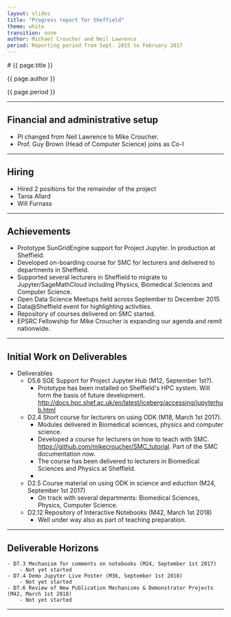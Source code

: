 ```yaml
---
layout: slides
title: "Progress report for Sheffield"
theme: white
transition: none
author: Michael Croucher and Neil Lawrence
period: Reporting period from Sept. 2015 to February 2017
---
```


<section data-markdown data-separator="^---\n" data-separator-vertical="^--\n">
# {{ page.title }}

{{ page.author }}


{{ page.period }}

---

## Financial and administrative setup

- PI changed from Neil Lawrence to Mike Croucher.
- Prof. Guy Brown (Head of Computer Science) joins as Co-I

---
## Hiring

-   Hired 2 positions for the remainder of the project
-   Tania Allard
-   Will Furnass

---
## Achievements

-   Prototype SunGridEngine support for Project Jupyter. In production at Sheffield.
-   Developed on-boarding course for SMC for lecturers and delivered to departments in Sheffield.
-   Supported several lecturers in Sheffield to migrate to Jupyter/SageMathCloud including Physics, Biomedical Sciences and Computer Science.
-   Open Data Science Meetups held across September to December 2015
-   Data@Sheffield event for highlighting activities.
-   Repository of courses delivered on SMC started.
-   EPSRC Fellowship for Mike Croucher is expanding our agenda and remit nationwide.

---
## Initial Work on Deliverables

-   Deliverables
    - D5.6 SGE Support for Project Jupyter Hub (M12, September 1st?).
        - Prototype has been installed on Sheffield's HPC system. Will form the basis of future development.
        http://docs.hpc.shef.ac.uk/en/latest/iceberg/accessing/jupyterhub.html
    - D2.4 Short course for lecturers on using ODK (M18, March 1st 2017).
        - Modules delivered in Biomedical sciences, physics and computer science.
        - Developed a course for lecturers on how to teach with SMC. https://github.com/mikecroucher/SMC_tutorial. Part of the SMC documentation now.
        - The course has been delivered to lecturers in Biomedical Sciences and Physics at Sheffield.
        -
    - D2.5 Course material on using ODK in science and eduction (M24, September 1st 2017)
        - On track with several departments: Biomedical Sciences, Physics, Computer Science.
    - D2.12 Repository of Interactive Notebooks (M42, March 1st 2018)
        - Well under way also as part of teaching preparation.

---
## Deliverable Horizons

    - D7.3 Mechanism for comments on notebooks (M24, September 1st 2017)
        - Not yet started
    - D7.4 Demo Jupyter Live Poster (M36, September 1st 2018)
        - Not yet started
    - D7.6 Review of New Publication Mechanisms & Demonstrator Projects (M42, March 1st 2018)
        - Not yet started

---
